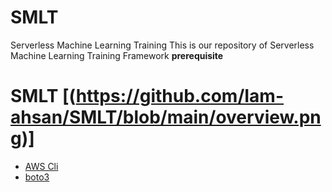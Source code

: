 # SMLT
Serverless Machine Learning Training
This is our repository of Serverless Machine Learning Training Framework
**prerequisite**
# SMLT [(https://github.com/Iam-ahsan/SMLT/blob/main/overview.png)]
- [AWS  Cli](https://aws.amazon.com/cli/)
- [boto3](https://boto3.amazonaws.com/v1/documentation/api/latest/index.html)
